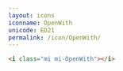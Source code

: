 ```yaml
---
layout: icons
iconname: OpenWith
unicode: ED21
permalink: /icon/OpenWith/
---
```


``` html
<i class="mi mi-OpenWith"></i>
```
